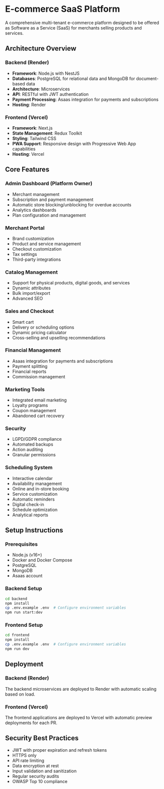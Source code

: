 # E-commerce SaaS Platform

A comprehensive multi-tenant e-commerce platform designed to be offered as Software as a Service (SaaS) for merchants selling products and services.

## Architecture Overview

### Backend (Render)
- **Framework**: Node.js with NestJS
- **Databases**: PostgreSQL for relational data and MongoDB for document-based data
- **Architecture**: Microservices
- **API**: RESTful with JWT authentication
- **Payment Processing**: Asaas integration for payments and subscriptions
- **Hosting**: Render

### Frontend (Vercel)
- **Framework**: Next.js
- **State Management**: Redux Toolkit
- **Styling**: Tailwind CSS
- **PWA Support**: Responsive design with Progressive Web App capabilities
- **Hosting**: Vercel

## Core Features

### Admin Dashboard (Platform Owner)
- Merchant management
- Subscription and payment management
- Automatic store blocking/unblocking for overdue accounts
- Analytics dashboards
- Plan configuration and management

### Merchant Portal
- Brand customization
- Product and service management
- Checkout customization
- Tax settings
- Third-party integrations

### Catalog Management
- Support for physical products, digital goods, and services
- Dynamic attributes
- Bulk import/export
- Advanced SEO

### Sales and Checkout
- Smart cart
- Delivery or scheduling options
- Dynamic pricing calculator
- Cross-selling and upselling recommendations

### Financial Management
- Asaas integration for payments and subscriptions
- Payment splitting
- Financial reports
- Commission management

### Marketing Tools
- Integrated email marketing
- Loyalty programs
- Coupon management
- Abandoned cart recovery

### Security
- LGPD/GDPR compliance
- Automated backups
- Action auditing
- Granular permissions

### Scheduling System
- Interactive calendar
- Availability management
- Online and in-store booking
- Service customization
- Automatic reminders
- Digital check-in
- Schedule optimization
- Analytical reports

## Setup Instructions

### Prerequisites
- Node.js (v16+)
- Docker and Docker Compose
- PostgreSQL
- MongoDB
- Asaas account

### Backend Setup
```bash
cd backend
npm install
cp .env.example .env  # Configure environment variables
npm run start:dev
```

### Frontend Setup
```bash
cd frontend
npm install
cp .env.example .env  # Configure environment variables
npm run dev
```

## Deployment

### Backend (Render)
The backend microservices are deployed to Render with automatic scaling based on load.

### Frontend (Vercel)
The frontend applications are deployed to Vercel with automatic preview deployments for each PR.

## Security Best Practices
- JWT with proper expiration and refresh tokens
- HTTPS only
- API rate limiting
- Data encryption at rest
- Input validation and sanitization
- Regular security audits
- OWASP Top 10 compliance
